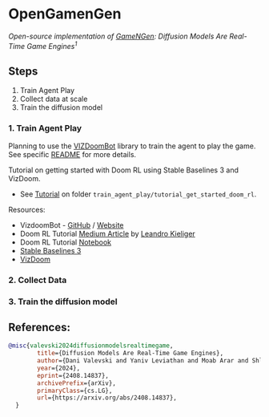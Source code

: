 # OpenGamenGen

*Open-source implementation of [GameNGen](https://arxiv.org/abs/2408.14837): Diffusion Models Are Real-Time Game Engines<sup>1</sup>*

## Steps
1. Train Agent Play
2. Collect data at scale
3. Train the diffusion model

### 1. Train Agent Play

Planning to use the [VIZDoomBot](https://github.com/ViZDoomBot/stable-baselines-agent) library to train the agent to play the game.
See specific [README](./opengamengen/train_agent_play/README.md) for more details.

Tutorial on getting started with Doom RL using Stable Baselines 3 and VizDoom.
- See [Tutorial](./opengamengen/train_agent_play/tutorial_get_started_doom_rl/README.md) on folder `train_agent_play/tutorial_get_started_doom_rl`.

Resources:
- VizdoomBot - [GitHub](https://github.com/ViZDoomBot/stable-baselines-agent) / [Website](https://vizdoombot2021.netlify.app/)
- Doom RL Tutorial [Medium Article](https://lkieliger.medium.com/deep-reinforcement-learning-in-practice-by-playing-doom-part-1-getting-started-618c99075c77) by [Leandro Kieliger](https://lkieliger.medium.com/?source=post_page-----618c99075c77--------------------------------)
- Doom RL Tutorial [Notebook](https://nbviewer.org/github/lkiel/rl-doom/blob/develop/standalone_examples/Basic%20Scenario.ipynb)
- [Stable Baselines 3](https://stable-baselines3.readthedocs.io/en/master/index.html)
- [VizDoom](https://github.com/mwydmuch/ViZDoom)

### 2. Collect Data

### 3. Train the diffusion model


## References:

```bibtex
@misc{valevski2024diffusionmodelsrealtimegame,
        title={Diffusion Models Are Real-Time Game Engines}, 
        author={Dani Valevski and Yaniv Leviathan and Moab Arar and Shlomi Fruchter},
        year={2024},
        eprint={2408.14837},
        archivePrefix={arXiv},
        primaryClass={cs.LG},
        url={https://arxiv.org/abs/2408.14837}, 
  }
```